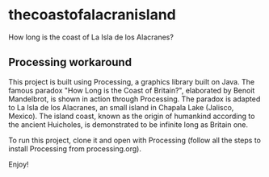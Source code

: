 # thecoastofalacranisland
How long is the coast of La Isla de los Alacranes?

## Processing workaround

This project is built using Processing, a graphics library built on Java.
The famous paradox "How Long is the Coast of Britain?", elaborated by Benoit Mandelbrot, is shown in action through Processing.
The paradox is adapted to La Isla de los Alacranes, an small island in Chapala Lake (Jalisco, Mexico).
The island coast, known as the origin of humankind according to the ancient Huicholes, is demonstrated to be infinite long as Britain one.

To run this project, clone it and open with Processing (follow all the steps to install Processing from processing.org).

Enjoy!
